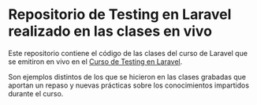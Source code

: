 # Repositorio de Testing en Laravel realizado en las clases en vivo

Este repositorio contiene el código de las clases del curso de Laravel que se emitiron en vivo en el [Curso de Testing en Laravel](https://escuela.it/cursos/curso-testing-laravel).

Son ejemplos distintos de los que se hicieron en las clases grabadas que aportan un repaso y nuevas prácticas sobre los conocimientos impartidos durante el curso.
